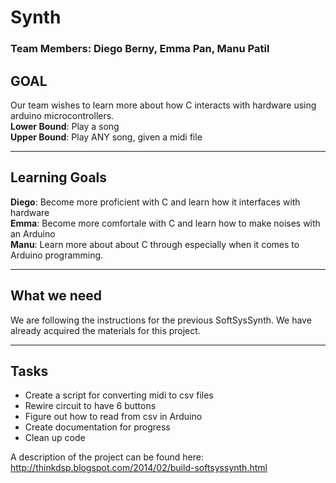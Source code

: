 # Synth
### Team Members: Diego Berny, Emma Pan, Manu Patil

## GOAL
Our team wishes to learn more about how C interacts with hardware using arduino microcontrollers. <br>
**Lower Bound**: Play a song <br>
**Upper Bound**: Play ANY song, given a midi file <br>

___

## Learning Goals
**Diego**: Become more proficient with C and learn how it interfaces with hardware <br>
**Emma**: Become more comfortale with C and learn how to make noises with an Arduino <br>
**Manu**: Learn more about about C through especially when it comes to Arduino programming. <br>

___

## What we need
We are following the instructions for the previous SoftSysSynth. We have already acquired the materials for this project. <br>

___

## Tasks
* Create a script for converting midi to csv files 
* Rewire circuit to have 6 buttons
* Figure out how to read from csv in Arduino
* Create documentation for progress
* Clean up code

A description of the project can be found here:
http://thinkdsp.blogspot.com/2014/02/build-softsyssynth.html
